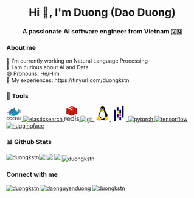<h1 align="center">Hi 👋, I'm Duong (Dao Duong)</h1>
<h3 align="center">A passionate AI software engineer from Vietnam 🇻🇳</h3>

<h3 align="left">About me</h3>
<div align="left">🔭 I’m currently working on Natural Language Processing</div>
<div align="left">🌱 I am curious about AI and Data</div>
<div align="left">😄 Pronouns: He/Him</div>
<div align="left">📄 My experiences: https://tinyurl.com/duongkstn</div>



<h3 align="left">🔧 Tools</h3>
<p align="left">
  <a href="https://www.docker.com/" target="_blank" rel="noreferrer">
    <img src="https://raw.githubusercontent.com/devicons/devicon/master/icons/docker/docker-original-wordmark.svg" alt="docker" width="40" height="40" />
  </a>
  <a href="https://www.elastic.co" target="_blank" rel="noreferrer">
    <img src="https://www.vectorlogo.zone/logos/elastic/elastic-icon.svg" alt="elasticsearch" width="40" height="40" />
  </a>
  <a href="https://redis.io" target="_blank" rel="noreferrer">
    <img src="https://raw.githubusercontent.com/devicons/devicon/master/icons/redis/redis-original-wordmark.svg" alt="redis" width="40" height="40" />
  </a>
  <a href="https://git-scm.com/" target="_blank" rel="noreferrer">
    <img src="https://www.vectorlogo.zone/logos/git-scm/git-scm-icon.svg" alt="git" width="40" height="40" />
  </a>
  <a href="https://www.linux.org/" target="_blank" rel="noreferrer">
    <img src="https://raw.githubusercontent.com/devicons/devicon/master/icons/linux/linux-original.svg" alt="linux" width="40" height="40" />
  </a>
  <a href="https://pandas.pydata.org/" target="_blank" rel="noreferrer">
    <img src="https://raw.githubusercontent.com/devicons/devicon/2ae2a900d2f041da66e950e4d48052658d850630/icons/pandas/pandas-original.svg" alt="pandas" width="40" height="40" />
  </a>
  <a href="https://pytorch.org/" target="_blank" rel="noreferrer">
    <img src="https://www.vectorlogo.zone/logos/pytorch/pytorch-icon.svg" alt="pytorch" width="40" height="40" />
  </a>
  <a href="https://www.tensorflow.org" target="_blank" rel="noreferrer">
    <img src="https://www.vectorlogo.zone/logos/tensorflow/tensorflow-icon.svg" alt="tensorflow" width="40" height="40" />
  </a>
  <a href="https://huggingface.co" target="_blank" rel="noreferrer">
    <img src="https://huggingface.co/datasets/huggingface/brand-assets/resolve/main/hf-logo.svg" alt="huggingface" width="50" height="50" />
  </a>
  
</p>

<h3 align="left">📊 Github Stats</h3>
<div height=600>
<img height='150' src="http://github-profile-summary-cards.vercel.app/api/cards/repos-per-language?username=duongkstn&theme=aura"/>
<img height='150' src="http://github-profile-summary-cards.vercel.app/api/cards/most-commit-language?username=duongkstn&theme=aura"/>
<img height='150' src="http://github-profile-summary-cards.vercel.app/api/cards/stats?username=duongkstn&theme=aura"/>
<img align="left" src="https://github-readme-stats.vercel.app/api/top-langs?username=duongkstn&show_icons=true&locale=en&layout=compact" alt="duongkstn" />
<img align="center" src="https://github-readme-stats.vercel.app/api?username=duongkstn&show_icons=true&locale=en" alt="duongkstn" />
</div>

<h3 align="left">Connect with me</h3>
<p align="left">
<a href="https://linkedin.com/in/duongkstn" target="blank"><img align="center" src="https://raw.githubusercontent.com/rahuldkjain/github-profile-readme-generator/master/src/images/icons/Social/linked-in-alt.svg" alt="duongkstn" height="30" width="40" /></a>
<a href="https://kaggle.com/daonguyenduong" target="blank"><img align="center" src="https://raw.githubusercontent.com/rahuldkjain/github-profile-readme-generator/master/src/images/icons/Social/kaggle.svg" alt="daonguyenduong" height="30" width="40" /></a>
<a href="https://fb.com/duongkstn" target="blank"><img align="center" src="https://raw.githubusercontent.com/rahuldkjain/github-profile-readme-generator/master/src/images/icons/Social/facebook.svg" alt="duongkstn" height="30" width="40" /></a>
</p>



